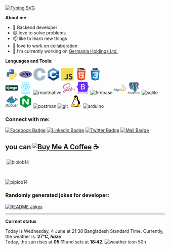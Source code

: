 <!-- ### Hello, World! 👋 -->
<!-- <h1 align="center">I'm Sadekur Rahaman</h1> -->
[![Typing SVG](https://readme-typing-svg.herokuapp.com?color=%2336BCF7&center=true&lines=Hey+there!+%F0%9F%91%8B;I'm+Sadekur+Rahaman+%F0%9F%98%8E;Nice+to+meet+you+%F0%9F%A5%B3)](https://git.io/typing-svg)

**About me**
- 🌱 Backend developer
- 😄 love to solve problems
- 📫 like to learn new things
- 👯 love to work on collaboration
- 🔭 I’m currently working on [Germania Holdings Ltd.](https://ghl-bd.com/ghl/)
  
**Languages and Tools:**

<p align="left">
    <img src="https://raw.githubusercontent.com/devicons/devicon/master/icons/python/python-original.svg" alt="python" width="40" height="40"/>
    <img src="https://raw.githubusercontent.com/devicons/devicon/master/icons/php/php-original.svg" alt="php" width="40" height="40"/>
    <img src="https://raw.githubusercontent.com/devicons/devicon/master/icons/c/c-original.svg" alt="c" width="40" height="40"/>
    <img src="https://raw.githubusercontent.com/devicons/devicon/master/icons/cplusplus/cplusplus-original.svg" alt="cplusplus" width="40" height="40"/>
    <img src="https://raw.githubusercontent.com/devicons/devicon/master/icons/javascript/javascript-original.svg" alt="javascript" width="40" height="40"/>
    <img src="https://raw.githubusercontent.com/devicons/devicon/master/icons/html5/html5-original-wordmark.svg" alt="html5" width="40" height="40"/>
    <img src="https://raw.githubusercontent.com/devicons/devicon/master/icons/css3/css3-original-wordmark.svg" alt="css3" width="40" height="40"/>
    <br>
    <img src="https://raw.githubusercontent.com/devicons/devicon/master/icons/django/django-original.svg" alt="django" width="40" height="40"/>
    <img src="https://raw.githubusercontent.com/devicons/devicon/master/icons/react/react-original-wordmark.svg" alt="react" width="40" height="40"/>
    <img src="https://reactnative.dev/img/header_logo.svg" alt="reactnative" width="40" height="40"/>
    <img src="https://raw.githubusercontent.com/devicons/devicon/master/icons/sass/sass-original.svg" alt="sass" width="40" height="40"/>
    <img src="https://raw.githubusercontent.com/devicons/devicon/master/icons/bootstrap/bootstrap-plain-wordmark.svg" alt="bootstrap" width="40" height="40"/>
    <img src="https://www.vectorlogo.zone/logos/firebase/firebase-icon.svg" alt="firebase" width="40" height="40"/>
    <img src="https://raw.githubusercontent.com/devicons/devicon/master/icons/mysql/mysql-original-wordmark.svg" alt="mysql" width="40" height="40"/>
    <img src="https://raw.githubusercontent.com/devicons/devicon/master/icons/postgresql/postgresql-original-wordmark.svg" alt="postgresql" width="40" height="40"/>
    <img src="https://www.vectorlogo.zone/logos/sqlite/sqlite-icon.svg" alt="sqlite" width="40" height="40"/>
    <!-- tools section -->
    <br>
    <img src="https://raw.githubusercontent.com/devicons/devicon/master/icons/docker/docker-original-wordmark.svg" alt="docker" width="40" height="40"/>
    <img src="https://raw.githubusercontent.com/devicons/devicon/master/icons/nginx/nginx-original.svg" alt="nginx" width="40" height="40"/>
    <img src="https://www.vectorlogo.zone/logos/getpostman/getpostman-icon.svg" alt="postman" width="40" height="40"/>
    <img src="https://www.vectorlogo.zone/logos/git-scm/git-scm-icon.svg" alt="git" width="40" height="40"/>
    <img src="https://raw.githubusercontent.com/devicons/devicon/master/icons/linux/linux-original.svg" alt="linux" width="40" height="40"/>
    <img src="https://cdn.worldvectorlogo.com/logos/arduino-1.svg" alt="arduino" width="40" height="40"/>
</p>

<h3 align="left">Connect with me:</h3>

[![Facebook Badge](https://img.shields.io/badge/Facebook-1877F2?style=for-the-badge&logo=facebook&logoColor=white)](https://www.facebook.com/srbiplob/)
[![Linkedin Badge](https://img.shields.io/badge/LinkedIn-0077B5?style=for-the-badge&logo=linkedin&logoColor=white)](https://www.linkedin.com/in/sadekur-rahaman-a33842b8/)
[![Twitter Badge](https://img.shields.io/badge/Twitter-1DA1F2?style=for-the-badge&logo=twitter&logoColor=white)](https://twitter.com/Dev_SR_Biplob)
[![Mail Badge](https://img.shields.io/badge/Gmail-D14836?style=for-the-badge&logo=gmail&logoColor=white)](mailto:dev.sadekur@gmail.com)

## you can  <a href="https://www.buymeacoffee.com/devsadekur" target="_blank"><img src="https://cdn.buymeacoffee.com/buttons/default-orange.png" alt="Buy Me A Coffee" height="41" width="174"></a> :coffee:

<p>&nbsp;<img align="center" src="https://github-readme-stats.vercel.app/api?username=biplob14&show_icons=true&locale=en" alt="biplob14" /></p>
<br>
<p><img align="center" src="https://github-readme-streak-stats.herokuapp.com/?user=biplob14&" alt="biplob14" /></p>

### Randomly generated jokes for developer:

<a href="https://readme-jokes.vercel.app"><img align="center" src="https://readme-jokes.vercel.app/api?bgColor=%230d324d&textColor=%2306d6a0&aColor=%2306d6a0&borderColor=%2306d6a0" alt="README Jokes"></a>


------------
**Current status**

Today is Wednesday, 4 June at 21:38 Bangladesh Standard Time.
Currently, the weather is: <b> 27°C, <i>haze</i></b></br>Today, the sun rises at <b>05:11</b> and sets at <b>18:42</b>. <img src="https://openweathermap.org/img/w/50n.png" alt="weather icon 50n"></p>
